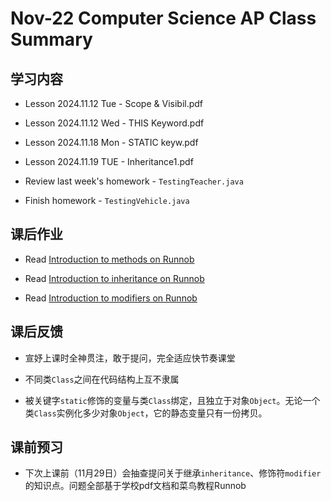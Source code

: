 # Nov-22 Computer Science AP Class Summary

## 学习内容

- Lesson 2024.11.12 Tue - Scope & Visibil.pdf

- Lesson 2024.11.12 Wed - THIS Keyword.pdf

- Lesson 2024.11.18 Mon - STATIC keyw.pdf

- Lesson 2024.11.19 TUE - Inheritance1.pdf

- Review last week's homework - `TestingTeacher.java`

- Finish homework - `TestingVehicle.java`

## 课后作业

- Read [Introduction to methods on Runnob](https://www.runoob.com/java/java-methods.html)

- Read [Introduction to inheritance on Runnob](https://www.runoob.com/java/java-inheritance.html)

- Read [Introduction to modifiers on Runnob](https://www.runoob.com/java/java-modifier-types.html)

## 课后反馈

- 宣妤上课时全神贯注，敢于提问，完全适应快节奏课堂

- 不同类`Class`之间在代码结构上互不隶属

- 被关键字`static`修饰的变量与类`Class`绑定，且独立于对象`Object`。无论一个类`Class`实例化多少对象`Object`，它的静态变量只有一份拷贝。

## 课前预习

- 下次上课前（11月29日）会抽查提问关于继承`inheritance`、修饰符`modifier`的知识点。问题全部基于学校pdf文档和菜鸟教程Runnob

